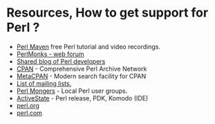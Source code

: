 # Resources, How to get support for Perl ?

* [Perl Maven](http://perlmaven.com/) free Perl tutorial and video recordings.
* [PerlMonks - web forum](http://www.perlmonks.org/)
* [Shared blog of Perl developers](http://blogs.perl.org/)
* [CPAN](http://www.cpan.org/) - Comprehensive Perl Archive Network
* [MetaCPAN](http://metacpan.org/) - Modern search facility for CPAN
* [List of mailing lists.](http://lists.perl.org/)
* [Perl Mongers](http://www.pm.org/) - Local Perl user groups.
* [ActiveState](http://www.activestate.com/) - Perl release, PDK, Komodo (IDE)
* [perl.org](http://www.perl.org/)
* [perl.com](http://www.perl.com/)



